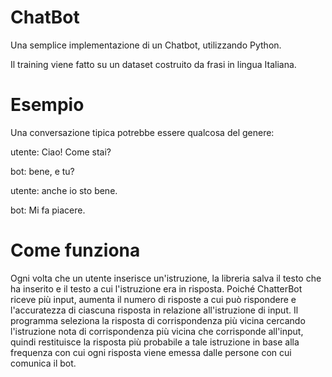 # ChatBot
Una semplice implementazione di un Chatbot, utilizzando Python.

Il training viene fatto su un dataset costruito da frasi in lingua Italiana.


# Esempio 
Una conversazione tipica potrebbe essere qualcosa del genere:



utente: Ciao! Come stai?

bot: bene, e tu?

utente: anche io sto bene.

bot: Mi fa piacere.


# Come funziona

Ogni volta che un utente inserisce un'istruzione, la libreria salva il testo che ha inserito e il testo a cui l'istruzione era in risposta. Poiché ChatterBot riceve più input, aumenta il numero di risposte a cui può rispondere e l'accuratezza di ciascuna risposta in relazione all'istruzione di input. Il programma seleziona la risposta di corrispondenza più vicina cercando l'istruzione nota di corrispondenza più vicina che corrisponde all'input, quindi restituisce la risposta più probabile a tale istruzione in base alla frequenza con cui ogni risposta viene emessa dalle persone con cui comunica il bot.
